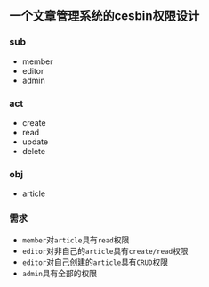
## 一个文章管理系统的cesbin权限设计
### sub
* member
* editor
* admin

### act
* create
* read
* update
* delete
### obj
* article

### 需求
* `member`对`article`具有`read`权限
* `editor`对非自己的`article`具有`create/read`权限
* `editor`对自己创建的`article`具有`CRUD`权限
* `admin`具有全部的权限
